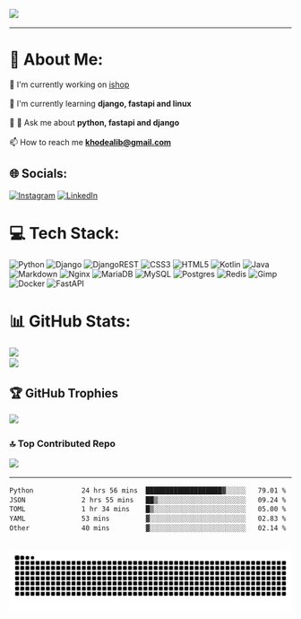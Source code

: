 

[![](https://visitcount.itsvg.in/api?id=khodealib&icon=1&color=0)](https://visitcount.itsvg.in)

---
# 💫 About Me:

🔭 I'm currently working on [ishop](https://github.com/itanc-com/ishop)<br><br>🌱 I'm currently learning **django, fastapi and linux**<br><br>👯 💬 Ask me about **python, fastapi and django**<br><br>📫 How to reach me **<khodealib@gmail.com>**

## 🌐 Socials:

[![Instagram](https://img.shields.io/badge/Instagram-%23E4405F.svg?logo=Instagram&logoColor=white)](https://instagram.com/alibagheri_dev) [![LinkedIn](https://img.shields.io/badge/LinkedIn-%230077B5.svg?logo=linkedin&logoColor=white)](https://linkedin.com/in/khodealib)

# 💻 Tech Stack:

![Python](https://img.shields.io/badge/python-3670A0?style=for-the-badge&logo=python&logoColor=ffdd54) ![Django](https://img.shields.io/badge/django-%23092E20.svg?style=for-the-badge&logo=django&logoColor=white) ![DjangoREST](https://img.shields.io/badge/DJANGO-REST-ff1709?style=for-the-badge&logo=django&logoColor=white&color=ff1709&labelColor=gray) ![CSS3](https://img.shields.io/badge/css3-%231572B6.svg?style=for-the-badge&logo=css3&logoColor=white) ![HTML5](https://img.shields.io/badge/html5-%23E34F26.svg?style=for-the-badge&logo=html5&logoColor=white) ![Kotlin](https://img.shields.io/badge/kotlin-%237F52FF.svg?style=for-the-badge&logo=kotlin&logoColor=white) ![Java](https://img.shields.io/badge/java-%23ED8B00.svg?style=for-the-badge&logo=openjdk&logoColor=white) ![Markdown](https://img.shields.io/badge/markdown-%23000000.svg?style=for-the-badge&logo=markdown&logoColor=white) ![Nginx](https://img.shields.io/badge/nginx-%23009639.svg?style=for-the-badge&logo=nginx&logoColor=white) ![MariaDB](https://img.shields.io/badge/MariaDB-003545?style=for-the-badge&logo=mariadb&logoColor=white) ![MySQL](https://img.shields.io/badge/mysql-4479A1.svg?style=for-the-badge&logo=mysql&logoColor=white) ![Postgres](https://img.shields.io/badge/postgres-%23316192.svg?style=for-the-badge&logo=postgresql&logoColor=white) ![Redis](https://img.shields.io/badge/redis-%23DD0031.svg?style=for-the-badge&logo=redis&logoColor=white) ![Gimp](https://img.shields.io/badge/Gimp-657D8B?style=for-the-badge&logo=gimp&logoColor=FFFFFF) ![Docker](https://img.shields.io/badge/docker-%230db7ed.svg?style=for-the-badge&logo=docker&logoColor=white) ![FastAPI](https://img.shields.io/badge/FastAPI-005571?style=for-the-badge&logo=fastapi)

# 📊 GitHub Stats:

![](https://github-readme-stats.vercel.app/api?username=khodealib&theme=dark&hide_border=true&include_all_commits=true&count_private=true)<br/>
![](https://github-readme-streak-stats.herokuapp.com/?user=khodealib&theme=dark&hide_border=true)

## 🏆 GitHub Trophies

![](https://github-profile-trophy.vercel.app/?username=khodealib&theme=radical&no-frame=true&no-bg=true&margin-w=4)


### 🔝 Top Contributed Repo

![](https://github-contributor-stats.vercel.app/api?username=khodealib&limit=5&theme=dark&combine_all_yearly_contributions=true)

---

<!--START_SECTION:waka-->

```txt
Python            24 hrs 56 mins  ███████████████████▓░░░░░   79.01 %
JSON              2 hrs 55 mins   ██▒░░░░░░░░░░░░░░░░░░░░░░   09.24 %
TOML              1 hr 34 mins    █▒░░░░░░░░░░░░░░░░░░░░░░░   05.00 %
YAML              53 mins         ▓░░░░░░░░░░░░░░░░░░░░░░░░   02.83 %
Other             40 mins         ▓░░░░░░░░░░░░░░░░░░░░░░░░   02.14 %
```

<!--END_SECTION:waka-->

<br clear="both">

<img src="https://raw.githubusercontent.com/khodealib/khodealib/output/snake.svg" alt="Snake animation" />

###
